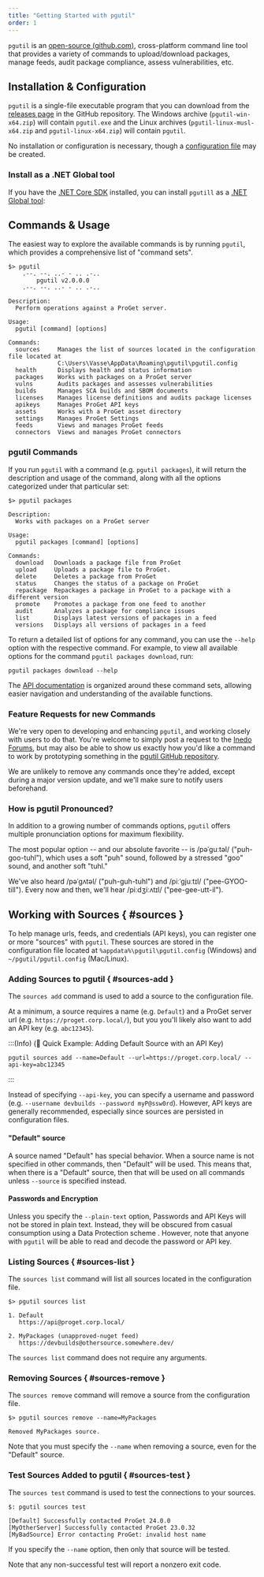 ```yaml
---
title: "Getting Started with pgutil"
order: 1
---
```


`pgutil` is an [open-source (github.com)](https://github.com/inedo/pgutil), cross-platform command line tool that provides a variety of commands to upload/download packages, manage feeds, audit package compliance, assess vulnerabilities, etc. 

## Installation & Configuration 

`pgutil` is a single-file executable program that you can download from the [releases page](https://github.com/Inedo/pgutil/releases) in the GitHub repository. The Windows archive (`pgutil-win-x64.zip`) will contain `pgutil.exe` and the Linux archives (`pgutil-linux-musl-x64.zip` and `pgutil-linux-x64.zip`) will contain `pgutil`.

No installation or configuration is necessary, though a [configuration file](#sources) may be created.

### Install as a .NET Global tool

If you have the [.NET Core SDK](https://learn.microsoft.com/en-us/dotnet/core/sdk) installed, you can install `pgutill` as a [.NET Global tool](https://learn.microsoft.com/en-us/dotnet/core/tools/global-tools):

## Commands & Usage
The easiest way to explore the available commands is by running `pgutil`, which provides a comprehensive list of "command sets". 

```plaintext
$> pgutil
    .--. --. ..- - .. .-..
        pgutil v2.0.0.0
    .--. --. ..- - .. .-..

Description:
  Perform operations against a ProGet server.

Usage:
  pgutil [command] [options]

Commands:
  sources     Manages the list of sources located in the configuration file located at
              C:\Users\Vasse\AppData\Roaming\pgutil\pgutil.config
  health      Displays health and status information
  packages    Works with packages on a ProGet server
  vulns       Audits packages and assesses vulnerabilities
  builds      Manages SCA builds and SBOM documents
  licenses    Manages license definitions and audits package licenses
  apikeys     Manages ProGet API keys
  assets      Works with a ProGet asset directory
  settings    Manages ProGet Settings
  feeds       Views and manages ProGet feeds
  connectors  Views and manages ProGet connectors
```

### pgutil Commands

If you run `pgutil` with a command (e.g. `pgutil packages`), it will return the description and usage of the command, along with all the options categorized under that particular set:

```plaintext
$> pgutil packages

Description:
  Works with packages on a ProGet server

Usage:
  pgutil packages [command] [options]

Commands:
  download   Downloads a package file from ProGet
  upload     Uploads a package file to ProGet.
  delete     Deletes a package from ProGet
  status     Changes the status of a package on ProGet
  repackage  Repackages a package in ProGet to a package with a different version
  promote    Promotes a package from one feed to another
  audit      Analyzes a package for compliance issues
  list       Displays latest versions of packages in a feed
  versions   Displays all versions of packages in a feed
```

To return a detailed list of options for any command, you can use the `--help` option with the respective command. For example, to view all available options for the command `pgutil packages download`, run:

```plaintext
pgutil packages download --help
```

The [API documentation](/docs/proget/api) is organized around these command sets, allowing easier navigation and understanding of the available functions.

### Feature Requests for new Commands

We're very open to developing and enhancing `pgutil`, and working closely with users to do that. You're welcome to simply post a request to the [Inedo Forums](https://forums.inedo.com/), but may also be able to show us exactly how you'd like a command to work by prototyping something in the [pgutil GitHub repository](https://github.com/inedo/pgutil).

We are unlikely to remove any commands once they're added, except during a major version update, and we'll make sure to notify users beforehand.

### How is pgutil Pronounced?

In addition to a growing number of commands options, `pgutil` offers multiple pronunciation options for maximum flexibility. 

The most popular option -- and our absolute favorite -- is /pəˈɡuːtəl/ ("puh-goo-tuhl"), which uses a soft "puh" sound, followed by a stressed "goo" sound, and another soft "tuhl." 

We've also heard /pəˈɡʌtəl/ ("puh-guh-tuhl") and /piːˈɡjuːtɪl/ ("pee-GYOO-till"). Every now and then, we'll hear /piːdʒiːʌtɪl/ ("pee-gee-utt-il").


## Working with Sources { #sources }

To help manage urls, feeds, and credentials (API keys), you can register one or more "sources" with `pgutil`. These sources are stored in the configuration file located at `%appdata%\pgutil\pgutil.config` (Windows) and `~/pgutil/pgutil.config` (Mac/Linux).

### Adding Sources to pgutil { #sources-add }

The `sources add` command is used to add a source to the configuration file. 

At a minimum, a source requires a name (e.g. `Default`) and a ProGet server url (e.g. `https://proget.corp.local/`), but you you'll likely also want to add an API key (e.g. `abc12345`).

:::(Info) (🚀 Quick Example: Adding Default Source with an API Key)
```plaintext
pgutil sources add --name=Default --url=https://proget.corp.local/ --api-key=abc12345
```
:::

Instead of specifying `--api-key`, you can specify a username and password (e.g. 
`--username devbuilds --password myP@ssw0rd`). However, API keys are generally recommended, especially since sources are persisted in configuration files.

#### "Default" source
A source named "Default" has special behavior. When a source name is not specified in other commands, then "Default" will be used.  This means that, when there is a "Default" source, then that will be used on all commands unless `--source` is specified instead.

#### Passwords and Encryption

Unless you specify the `--plain-text` option, Passwords and API Keys will not be stored in plain text. Instead, they will be  obscured from casual consumption using a Data Protection scheme . However, note that anyone with `pgutil` will be able to read and decode the password or API key.

### Listing Sources { #sources-list }

The `sources list` command will list all sources located in the configuration file.

```plaintext
$> pgutil sources list

1. Default
   https://api@proget.corp.local/

2. MyPackages (unapproved-nuget feed)
   https://devbuilds@othersource.somewhere.dev/
```

The `sources list` command does not require any arguments.

### Removing Sources { #sources-remove }

The `sources remove` command will remove a source from the configuration file.

```plaintext
$> pgutil sources remove --name=MyPackages

Removed MyPackages source.
```

Note that you must specify the `--name` when removing a source, even for the "Default" source.

### Test Sources Added to pgutil { #sources-test }

The `sources test` command is used to test the connections to your sources. 

```plaintext
$: pgutil sources test

[Default] Successfully contacted ProGet 24.0.0
[MyOtherServer] Successfully contacted ProGet 23.0.32
[MyBadSource] Error contacting ProGet: invalid host name
```

 If you specify the `--name` option, then only that source will be tested. 
 
 Note that any non-successful test will report a nonzero exit code.
